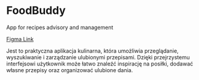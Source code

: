 # FoodBuddy
App for recipes advisory and management

[Figma Link](https://www.figma.com/file/lBqcVxyfyfynsHZfcukzl9/FoodBuddy?type=design&node-id=0%3A1&mode=design&t=PFB2xc1yoWT3ZOj8-1)

Jest to praktyczna aplikacja kulinarna, która umożliwia przeglądanie, wyszukiwanie i zarządzanie ulubionymi przepisami. Dzięki przejrzystemu interfejsowi użytkownik może łatwo znaleźć inspirację na posiłki, dodawać własne przepisy oraz organizować ulubione dania.
